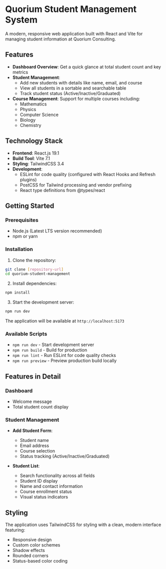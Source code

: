 # Quorium Student Management System

A modern, responsive web application built with React and Vite for managing student information at Quorium Consulting.

## Features

- **Dashboard Overview**: Get a quick glance at total student count and key metrics
- **Student Management**:
  - Add new students with details like name, email, and course
  - View all students in a sortable and searchable table
  - Track student status (Active/Inactive/Graduated)
- **Course Management**: Support for multiple courses including:
  - Mathematics
  - Physics
  - Computer Science
  - Biology
  - Chemistry

## Technology Stack

- **Frontend**: React.js 19.1
- **Build Tool**: Vite 7.1
- **Styling**: TailwindCSS 3.4
- **Development**:
  - ESLint for code quality (configured with React Hooks and Refresh plugins)
  - PostCSS for Tailwind processing and vendor prefixing
  - React type definitions from @types/react

## Getting Started

### Prerequisites

- Node.js (Latest LTS version recommended)
- npm or yarn

### Installation

1. Clone the repository:
```bash
git clone [repository-url]
cd quorium-student-management
```

2. Install dependencies:
```bash
npm install
```

3. Start the development server:
```bash
npm run dev
```

The application will be available at `http://localhost:5173`

### Available Scripts

- `npm run dev` - Start development server
- `npm run build` - Build for production
- `npm run lint` - Run ESLint for code quality checks
- `npm run preview` - Preview production build locally

## Features in Detail

### Dashboard
- Welcome message
- Total student count display

### Student Management
- **Add Student Form**:
  - Student name
  - Email address
  - Course selection
  - Status tracking (Active/Inactive/Graduated)
  
- **Student List**:
  - Search functionality across all fields
  - Student ID display
  - Name and contact information
  - Course enrollment status
  - Visual status indicators

## Styling

The application uses TailwindCSS for styling with a clean, modern interface featuring:
- Responsive design
- Custom color schemes
- Shadow effects
- Rounded corners
- Status-based color coding
